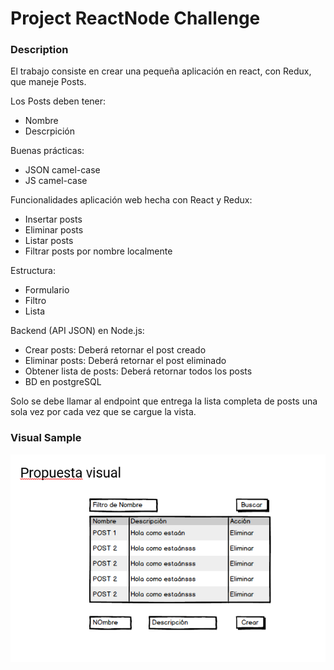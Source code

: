 # Project ReactNode Challenge

### Description

El trabajo consiste en crear una pequeña aplicación en react, con Redux, que maneje Posts.

Los Posts deben tener:

- Nombre
- Descrpición

Buenas prácticas:

- JSON camel-case
- JS camel-case

Funcionalidades aplicación web hecha con React y Redux:

- Insertar posts
- Eliminar posts
- Listar posts
- Filtrar posts por nombre localmente

Estructura:

- Formulario
- Filtro
- Lista

Backend (API JSON) en Node.js:

- Crear posts: Deberá retornar el post creado
- Eliminar posts: Deberá retornar el post eliminado
- Obtener lista de posts: Deberá retornar todos los posts
- BD en postgreSQL

Solo se debe llamar al endpoint que entrega la lista completa de posts una sola vez por cada vez que se cargue la vista.

### Visual Sample

![visual sample](/readme.png)
